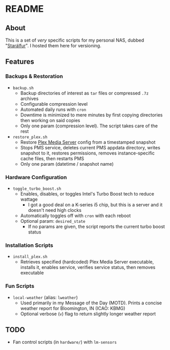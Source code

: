 # README
## About
This is a set of _very_ specific scripts for my personal NAS, dubbed "[Starálfur](https://www.youtube.com/watch?v=7fEUUnXDnbk)". I hosted them here for versioning.

## Features
### Backups & Restoration
- `backup.sh`
  - Backup directories of interest as `tar` files or compressed `.7z` archives
  - Configurable compression level
  - Automated daily runs with `cron`
  - Downtime is minimized to mere minutes by first copying directories then working on said copies
  - Only one param (compression level). The script takes care of the rest
- `restore_plex.sh`
  - Restore [Plex Media Server](https://support.plex.tv/articles/200288286-what-is-plex/) config from a timestamped snapshot
  - Stops PMS service, deletes current PMS appdata directory, writes snapshot to it, restores permissions, removes instance-specific cache files, then restarts PMS
  - Only one param (datetime / snapshot name)

### Hardware Configuration
- `toggle_turbo_boost.sh`
  - Enables, disables, or toggles Intel's Turbo Boost tech to reduce wattage
    - I got a good deal on a K-series i5 chip, but this is a server and it doesn't need high clocks
  - Automatically toggles off with `cron` with each reboot
  - Optional param: `desired_state`
    - If no params are given, the script reports the current turbo boost status

### Installation Scripts
- `install_plex.sh`
  - Retrieves specified (hardcoded) Plex Media Server executable, installs it, enables service, verifies service status, then removes executable

### Fun Scripts
- `local-weather` (alias: `lweather`)
  - Used primarily in my Message of the Day (MOTD). Prints a concise weather report for Bloomington, IN (ICAO: KBMG)
  - Optional verbose (`v`) flag to return slightly longer weather report

## TODO
- Fan control scripts (in `hardware/`) with `lm-sensors`